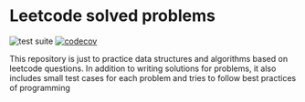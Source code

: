 # Leetcode solved problems

![test suite](https://github.com/rehmanis/leetcode/actions/workflows/tests.yml/badge.svg) [![codecov](https://codecov.io/gh/rehmanis/leetcode/branch/main/graph/badge.svg?token=ClJ7h7BfIl)](https://codecov.io/gh/rehmanis/leetcode)


This repository is just to practice data structures and algorithms based on leetcode questions. In addition to writing
solutions for problems, it also includes small test cases for each problem and tries to follow best practices of programming
